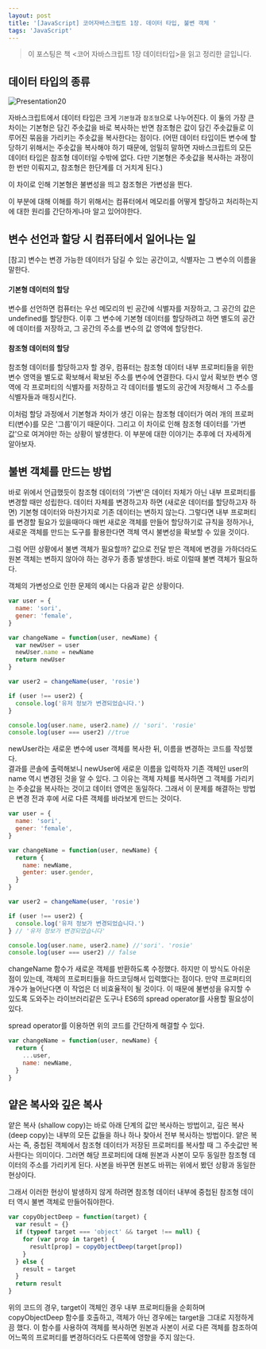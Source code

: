 ```yaml
---
layout: post
title: '[JavaScript] 코어자바스크립트 1장. 데이터 타입, 불변 객체 '
tags: 'JavaScript'
---
```


> 이 포스팅은 책 <코어 자바스크립트 1장 데이터타입>을 읽고 정리한 글입니다.

## 데이터 타입의 종류

![Presentation20](https://user-images.githubusercontent.com/60246689/88475177-9f09f600-cf68-11ea-9c15-c62e5408d999.jpg)

자바스크립트에서 데이터 타입은 크게 `기본형`과 `참조형`으로 나누어진다.
이 둘의 가장 큰 차이는 기본형은 담긴 주솟값을 바로 복사하는 반면 참조형은 값이 담긴 주솟값들로 이루어진 묶음을 가리키는 주솟값을 복사한다는 점이다. (어떤 데이터 타입이든 변수에 할당하기 위해서는 주솟값을 복사해야 하기 때문에, 엄밀히 말하면 자바스크립트의 모든 데이터 타입은 참조형 데이터일 수밖에 없다. 다만 기본형은 주솟값을 복사하는 과정이 한 번만 이뤄지고, 참조형은 한단계를 더 거치게 된다.)

이 차이로 인해 기본형은 불변성을 띄고 참조형은 가변성을 띈다.

이 부분에 대해 이해를 하기 위해서는 컴퓨터에서 메모리를 어떻게 할당하고 처리하는지에 대한 원리를 간단하게나마 알고 있어야한다.

## 변수 선언과 할당 시 컴퓨터에서 일어나는 일

[참고] 변수는 변경 가능한 데이터가 담길 수 있는 공간이고, 식별자는 그 변수의 이름을 말한다.

#### 기본형 데이터의 할당

변수를 선언하면 컴퓨터는 우선 메모리의 빈 공간에 식별자를 저장하고, 그 공간의 값은 undefined를 할당한다. 이후 그 변수에 기본형 데이터를 할당하려고 하면 별도의 공간에 데이터를 저장하고, 그 공간의 주소를 변수의 값 영역에 할당한다.

#### 참조형 데이터의 할당

참조형 데이터를 할당하고자 할 경우, 컴퓨터는 참조형 데이터 내부 프로퍼티들을 위한 변수 영역을 별도로 확보해서 확보된 주소를 변수에 연결한다. 다시 앞서 확보한 변수 영역에 각 프로퍼티의 식별자를 저장하고 각 데이터를 별도의 공간에 저장해서 그 주소를 식별자들과 매칭시킨다.

이처럼 할당 과정에서 기본형과 차이가 생긴 이유는 참조형 데이터가 여러 개의 프로퍼티(변수)를 모은 '그룹'이기 때문이다. 그리고 이 차이로 인해 참조형 데이터를 '가변값'으로 여겨야만 하는 상황이 발생한다. 이 부분에 대한 이야기는 추후에 더 자세하게 알아보자.

## 불변 객체를 만드는 방법

바로 위에서 언급했듯이 참조형 데이터의 '가변'은 데이터 자체가 아닌 내부 프로퍼티를 변경할 때만 성립한다.
데이터 자체를 변경하고자 하면 (새로운 데이터를 할당하고자 하면) 기본형 데이터와 마찬가지로 기존 데이터는 변하지 않는다.
그렇다면 내부 프로퍼티를 변경할 필요가 있을때마다 매번 새로운 객체를 만들어 할당하기로 규칙을 정하거나, 새로운 객체를 만드는 도구를 활용한다면 객체 역시 불변성을 확보할 수 있을 것이다.

그럼 어떤 상황에서 불변 객체가 필요할까?
값으로 전달 받은 객체에 변경을 가하더라도 원본 객체는 변하지 않아야 하는 경우가 종종 발생한다. 바로 이럴때 불변 객체가 필요하다.

객체의 가변성으로 인한 문제의 예시는 다음과 같은 상황이다.

```jsx
var user = {
  name: 'sori',
  gener: 'female',
}

var changeName = function(user, newName) {
  var newUser = user
  newUser.name = newName
  return newUser
}

var user2 = changeName(user, 'rosie')

if (user !== user2) {
  console.log('유저 정보가 변경되었습니다.')
}

console.log(user.name, user2.name) // 'sori'. 'rosie'
console.log(user === user2) //true
```

newUser라는 새로운 변수에 user 객체를 복사한 뒤, 이름을 변경하는 코드를 작성했다.  
결과를 콘솔에 출력해보니 newUser에 새로운 이름을 입력하자 기존 객체인 user의 name 역시 변경된 것을 알 수 있다.
그 이유는 객체 자체를 복사하면 그 객체를 가리키는 주솟값을 복사하는 것이고 데이터 영역은 동일하다.
그래서 이 문제를 해결하는 방법은 변경 전과 후에 서로 다른 객체를 바라보게 만드는 것이다.

```jsx
var user = {
  name: 'sori',
  gener: 'female',
}

var changeName = function(user, newName) {
  return {
    name: newName,
    genter: user.gender,
  }
}

var user2 = changeName(user, 'rosie')

if (user !== user2) {
  console.log('유저 정보가 변경되었습니다.')
} // '유저 정보가 변경되었습니다'

console.log(user.name, user2.name) //'sori'. 'rosie'
console.log(user === user2) // false
```

changeName 함수가 새로운 객체를 반환하도록 수정했다.
하지만 이 방식도 아쉬운 점이 있는데, 객체의 프로퍼티들을 하드코딩해서 입력했다는 점이다.
만약 프로퍼티의 개수가 늘어난다면 이 작업은 더 비효율적이 될 것이다.
이 때문에 불변성을 유지할 수 있도록 도와주는 라이브러리같은 도구나 ES6의 spread operator를 사용할 필요성이 있다.

spread operator를 이용하면 위의 코드를 간단하게 해결할 수 있다.

```jsx
var changeName = function(user, newName) {
  return {
    ...user,
    name: newName,
  }
}
```

## 얕은 복사와 깊은 복사

얕은 복사 (shallow copy)는 바로 아래 단계의 값만 복사하는 방법이고, 깊은 복사(deep copy)는 내부의 모든 값들을 하나 하나 찾아서 전부 복사하는 방법이다. 얕은 복사는 즉, 중첩된 객체에서 참조형 데이터가 저장된 프로퍼티를 복사할 때 그 주솟값만 복사한다는 의미이다.
그러면 해당 프로퍼티에 대해 원본과 사본이 모두 동일한 참조형 데이터의 주소를 가리키게 된다.
사본을 바꾸면 원본도 바뀌는 위에서 봤던 상황과 동일한 현상이다.

그래서 이러한 현상이 발생하지 않게 하려면 참조형 데이터 내부에 중첩된 참조형 데이터 역시 불변 객체로 만들어줘야한다.

```jsx
var copyObjectDeep = function(target) {
  var result = {}
  if (typeof target === 'object' && target !== null) {
    for (var prop in target) {
      result[prop] = copyObjectDeep(target[prop])
    }
  } else {
    result = target
  }
  return result
}
```

위의 코드의 경우, target이 객체인 경우 내부 프로퍼티들을 순회하며 copyObjectDeep 함수를 호출하고, 객체가 아닌 경우에는 target을 그대로 지정하게끔 했다. 이 함수를 사용하여 객체를 복사하면 원본과 사본이 서로 다른 객체를 참조하여 어느쪽의 프로퍼티를 변경하더라도 다른쪽에 영향을 주지 않는다.

